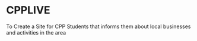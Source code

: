 # CPPLIVE
To Create a Site for CPP Students that informs them about local businesses and activities in the area
